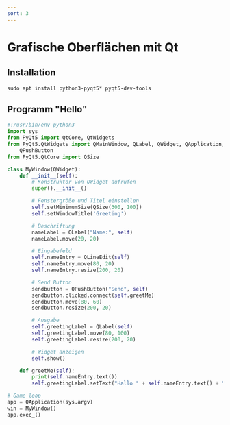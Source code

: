 ```yaml
---
sort: 3
---
```


# Grafische Oberflächen mit Qt

## Installation
```sudo apt install python3-pyqt5* pyqt5-dev-tools```

## Programm "Hello"
```py
#!/usr/bin/env python3
import sys
from PyQt5 import QtCore, QtWidgets
from PyQt5.QtWidgets import QMainWindow, QLabel, QWidget, QApplication, QLineEdit, \
    QPushButton
from PyQt5.QtCore import QSize

class MyWindow(QWidget):
    def __init__(self):
        # Konstruktor von QWidget aufrufen
        super().__init__()

        # Fenstergröße und Titel einstellen
        self.setMinimumSize(QSize(300, 100))
        self.setWindowTitle('Greeting')

        # Beschriftung
        nameLabel = QLabel("Name:", self)
        nameLabel.move(20, 20)

        # Eingabefeld
        self.nameEntry = QLineEdit(self)
        self.nameEntry.move(80, 20)
        self.nameEntry.resize(200, 20)

        # Send Button
        sendbutton = QPushButton("Send", self)
        sendbutton.clicked.connect(self.greetMe)
        sendbutton.move(80, 60)
        sendbutton.resize(200, 20)

        # Ausgabe
        self.greetingLabel = QLabel(self)
        self.greetingLabel.move(80, 100)
        self.greetingLabel.resize(200, 20)

        # Widget anzeigen
        self.show()

    def greetMe(self):
        print(self.nameEntry.text())
        self.greetingLabel.setText("Hallo " + self.nameEntry.text() + "!")

# Game loop
app = QApplication(sys.argv)
win = MyWindow()
app.exec_()
```
